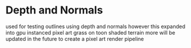 # Depth and Normals
used for testing outlines using depth and normals
however this expanded into gpu instanced pixel art grass on toon shaded terrain
more will be updated in the future to create a pixel art render pipeline
